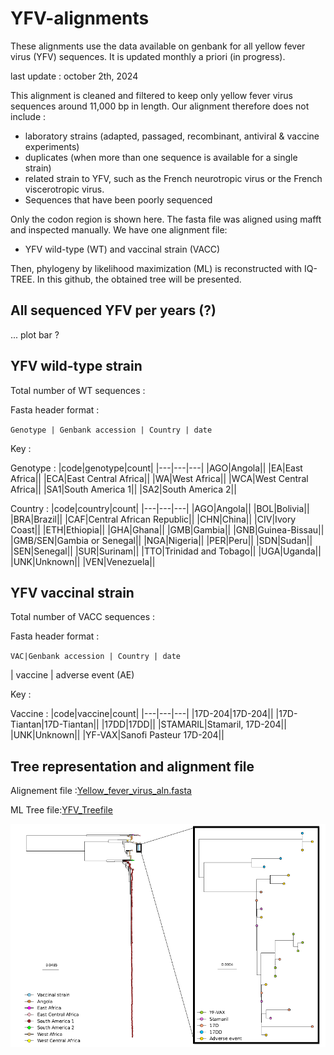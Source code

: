 # YFV-alignments
These alignments use the data available on genbank for all yellow fever virus (YFV) sequences. It is updated monthly a priori (in progress).

last update : october 2th, 2024 

This alignment is cleaned and filtered to keep only yellow fever virus sequences around 11,000 bp in length. Our alignment therefore does not include :
* laboratory strains (adapted, passaged, recombinant, antiviral & vaccine experiments)
* duplicates (when more than one sequence is available for a single strain)
* related strain to YFV, such as the French neurotropic virus or the French viscerotropic virus.
* Sequences that have been poorly sequenced

Only the codon region is shown here. The fasta file was aligned using mafft and inspected manually. We have one alignment file:
* YFV wild-type (WT) and vaccinal strain (VACC)

Then, phylogeny by likelihood maximization (ML) is reconstructed with IQ-TREE. In this github, the obtained tree will be presented. 

## All sequenced YFV per years (?)

... plot bar ? 

## YFV wild-type strain
 Total number of WT sequences : 

Fasta header format : 

`Genotype | Genbank accession | Country | date`

Key :

Genotype :
|code|genotype|count|
|---|---|---|
|AGO|Angola||
|EA|East Africa||
|ECA|East Central Africa||
|WA|West Africa||
|WCA|West Central Africa||
|SA1|South America 1||
|SA2|South America 2||

Country :
|code|country|count|
|---|---|---|
|AGO|Angola||
|BOL|Bolivia||
|BRA|Brazil||
|CAF|Central African Republic||
|CHN|China||
|CIV|Ivory Coast||
|ETH|Ethiopia||
|GHA|Ghana||
|GMB|Gambia||
|GNB|Guinea-Bissau||
|GMB/SEN|Gambia or Senegal||
|NGA|Nigeria||
|PER|Peru||
|SDN|Sudan||
|SEN|Senegal||
|SUR|Surinam||
|TTO|Trinidad and Tobago||
|UGA|Uganda||
|UNK|Unknown||
|VEN|Venezuela||



## YFV vaccinal strain
Total number of VACC sequences : 

Fasta header format : 

`VAC|Genbank accession | Country | date `

| vaccine | adverse event (AE)

Key :

Vaccine :
|code|vaccine|count|
|---|---|---|
|17D-204|17D-204||
|17D-Tiantan|17D-Tiantan||
|17DD|17DD||
|STAMARIL|Stamaril, 17D-204||
|UNK|Unknown||
|YF-VAX|Sanofi Pasteur 17D-204||

## Tree representation and alignment file
Alignement file :[Yellow_fever_virus_aln.fasta](https://github.com/Snseli/YFV-alignments/blob/main/Yellow%20fever%20alignements/YFV_aln_14092023.fasta)

ML Tree file:[YFV_Treefile](https://github.com/Snseli/YFV-alignments/blob/main/yellow%20fever%20treefile/YFV_aln_14092023_treefile.treefile)

![image](https://github.com/Snseli/YFV-alignments/blob/main/PNG/TREE_and_SUBTREE_MAJsept_YFV.PNG)

